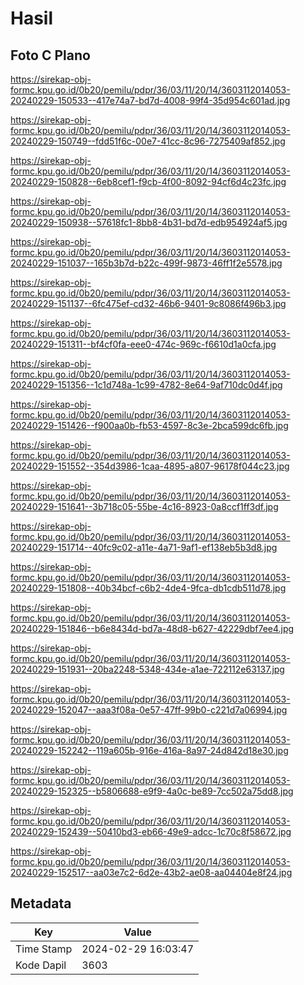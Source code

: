 # Hasil

## Foto C Plano

https://sirekap-obj-formc.kpu.go.id/0b20/pemilu/pdpr/36/03/11/20/14/3603112014053-20240229-150533--417e74a7-bd7d-4008-99f4-35d954c601ad.jpg

https://sirekap-obj-formc.kpu.go.id/0b20/pemilu/pdpr/36/03/11/20/14/3603112014053-20240229-150749--fdd51f6c-00e7-41cc-8c96-7275409af852.jpg

https://sirekap-obj-formc.kpu.go.id/0b20/pemilu/pdpr/36/03/11/20/14/3603112014053-20240229-150828--6eb8cef1-f9cb-4f00-8092-94cf6d4c23fc.jpg

https://sirekap-obj-formc.kpu.go.id/0b20/pemilu/pdpr/36/03/11/20/14/3603112014053-20240229-150938--57618fc1-8bb8-4b31-bd7d-edb954924af5.jpg

https://sirekap-obj-formc.kpu.go.id/0b20/pemilu/pdpr/36/03/11/20/14/3603112014053-20240229-151037--165b3b7d-b22c-499f-9873-46ff1f2e5578.jpg

https://sirekap-obj-formc.kpu.go.id/0b20/pemilu/pdpr/36/03/11/20/14/3603112014053-20240229-151137--6fc475ef-cd32-46b6-9401-9c8086f496b3.jpg

https://sirekap-obj-formc.kpu.go.id/0b20/pemilu/pdpr/36/03/11/20/14/3603112014053-20240229-151311--bf4cf0fa-eee0-474c-969c-f6610d1a0cfa.jpg

https://sirekap-obj-formc.kpu.go.id/0b20/pemilu/pdpr/36/03/11/20/14/3603112014053-20240229-151356--1c1d748a-1c99-4782-8e64-9af710dc0d4f.jpg

https://sirekap-obj-formc.kpu.go.id/0b20/pemilu/pdpr/36/03/11/20/14/3603112014053-20240229-151426--f900aa0b-fb53-4597-8c3e-2bca599dc6fb.jpg

https://sirekap-obj-formc.kpu.go.id/0b20/pemilu/pdpr/36/03/11/20/14/3603112014053-20240229-151552--354d3986-1caa-4895-a807-96178f044c23.jpg

https://sirekap-obj-formc.kpu.go.id/0b20/pemilu/pdpr/36/03/11/20/14/3603112014053-20240229-151641--3b718c05-55be-4c16-8923-0a8ccf1ff3df.jpg

https://sirekap-obj-formc.kpu.go.id/0b20/pemilu/pdpr/36/03/11/20/14/3603112014053-20240229-151714--40fc9c02-a11e-4a71-9af1-ef138eb5b3d8.jpg

https://sirekap-obj-formc.kpu.go.id/0b20/pemilu/pdpr/36/03/11/20/14/3603112014053-20240229-151808--40b34bcf-c6b2-4de4-9fca-db1cdb511d78.jpg

https://sirekap-obj-formc.kpu.go.id/0b20/pemilu/pdpr/36/03/11/20/14/3603112014053-20240229-151846--b6e8434d-bd7a-48d8-b627-42229dbf7ee4.jpg

https://sirekap-obj-formc.kpu.go.id/0b20/pemilu/pdpr/36/03/11/20/14/3603112014053-20240229-151931--20ba2248-5348-434e-a1ae-722112e63137.jpg

https://sirekap-obj-formc.kpu.go.id/0b20/pemilu/pdpr/36/03/11/20/14/3603112014053-20240229-152047--aaa3f08a-0e57-47ff-99b0-c221d7a06994.jpg

https://sirekap-obj-formc.kpu.go.id/0b20/pemilu/pdpr/36/03/11/20/14/3603112014053-20240229-152242--119a605b-916e-416a-8a97-24d842d18e30.jpg

https://sirekap-obj-formc.kpu.go.id/0b20/pemilu/pdpr/36/03/11/20/14/3603112014053-20240229-152325--b5806688-e9f9-4a0c-be89-7cc502a75dd8.jpg

https://sirekap-obj-formc.kpu.go.id/0b20/pemilu/pdpr/36/03/11/20/14/3603112014053-20240229-152439--50410bd3-eb66-49e9-adcc-1c70c8f58672.jpg

https://sirekap-obj-formc.kpu.go.id/0b20/pemilu/pdpr/36/03/11/20/14/3603112014053-20240229-152517--aa03e7c2-6d2e-43b2-ae08-aa04404e8f24.jpg


## Metadata

| Key        | Value               |
| ---------- | ------------------- |
| Time Stamp | 2024-02-29 16:03:47 |
| Kode Dapil | 3603                |



